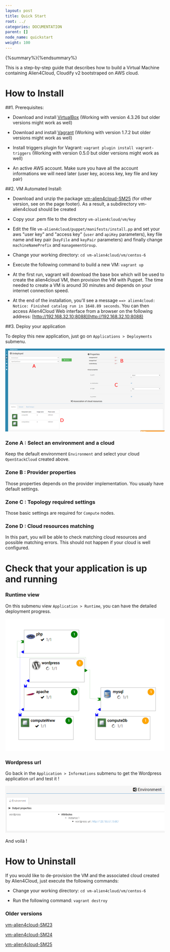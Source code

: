 ```yaml
---
layout: post
title: Quick Start
root: ../
categories: DOCUMENTATION
parent: []
node_name: quickstart
weight: 100
---
```


{%summary%}{%endsummary%}

This is a step-by-step guide that describes how to build a Virtual Machine containing Alien4Cloud, Cloudify v2 bootstraped on AWS cloud.

# How to Install

##1. Prerequisites:

* Download and install [VirtualBox](https://www.virtualbox.org/wiki/Downloads) (Working with version 4.3.26 but older versions might work as well)

* Download and install [Vagrant](https://www.vagrantup.com/downloads.html) (Working with version 1.7.2 but older versions might work as well)

* Install triggers plugin for Vagrant: `vagrant plugin install vagrant-triggers` (Working with version 0.5.0 but older versions might work as well)

* An active AWS account. Make sure you have all the account informations we will need later (user key, access key, key file and key pair)


##2. VM Automated Install:
* Download and unzip the package [vm-alien4cloud-SM25](https://fastconnect.org/owncloud/public.php?service=files&t=e2a17fc56fabf2c141218f5c1fd063a1) (for other version, see on the page footer). As a result, a subdirectory vm-alien4cloud should be created

* Copy your .pem file to the directory `vm-alien4cloud/vm/key`

* Edit the file `vm-alien4cloud/puppet/manifests/install.pp` and set your aws "user key" and "access key" (`user` and `apiKey` parameters), key file name and key pair (`keyFile` and `keyPair` parameters) and finally change `machineNamePrefix` and `managementGroup`.

* Change your working directory: `cd vm-alien4cloud/vm/centos-6`

* Execute the following command to build a new VM: `vagrant up`

* At the first run, vagrant will download the base box which will be used to create the alien4cloud VM, then provision the VM with Puppet. The time needed to create a VM is around 30 minutes and depends on your internet connection speed.

* At the end of the installation, you'll see a message `==> alien4cloud: Notice: Finished catalog run in 1648.89 seconds`. You can then access Alien4Cloud Web interface from a browser on the following address: [http://192.168.32.10:8088](http://192.168.32.10:8088)



##3. Deploy your application

To deploy this new application, just go on `Applications > Deployments` submenu.

[![Configure your deployment](../../images/user_guide/user_guide_topology_template_deploy.png)](../../images/user_guide/user_guide_topology_template_deploy.png)

### Zone A : Select an environment and a cloud

Keep the default environment `Environment` and select your cloud `OpenStackCloud` created above.

### Zone B : Provider properties

Those properties depends on the provider implementation. You usualy have default settings.

### Zone C : Topology required settings

Those basic settings are required for `Compute` nodes.

### Zone D : Cloud resources matching

In this part, you will be able to check matching cloud resources and possible
matching errors. This should not happen if your cloud is well configured.

# Check that your application is up and running

### Runtime view

On this submenu view `Application > Runtime`, you can have the detailed deployment
progress.

![Wordpress url](../../images/user_guide/user_guide_topology_template_runtime.png)

### Wordpress url

Go back in the `Application > Informations` submenu to get the Wordpress application url and
test it !

![Wordpress url](../../images/user_guide/user_guide_topology_template_wordpressurl.png)

And voilà !

# How to Uninstall
If you would like to de-provision the VM and the associated cloud created by Alien4Cloud, just execute the following commands:

* Change your working directory: `cd vm-alien4cloud/vm/centos-6`

* Run the following command: `vagrant destroy`

### Older versions

[vm-alien4cloud-SM23](https://fastconnect.org/owncloud/public.php?service=files&t=8c3bc5fabf7fc132f4d8b29f2cffcae4)

[vm-alien4cloud-SM24](https://fastconnect.org/owncloud/public.php?service=files&t=3d2dded7ff0f4a3acea1380eb7f86e33)

[vm-alien4cloud-SM25](https://fastconnect.org/owncloud/public.php?service=files&t=e2a17fc56fabf2c141218f5c1fd063a1)
